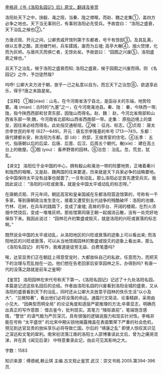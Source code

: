 [李格非《书《洛阳名园记》后》原文、翻译及鉴赏](https://www.vrrw.net/wx/14129.html)

洛阳处天下之中，挟殽、渑之阻，当秦、陇之襟喉，而赵、魏之走集①，盖四方必争之地也。天下当无事则已，有事则洛阳必先受兵。予故尝曰： “洛阳之盛衰，天下治乱之候也②。”

方唐贞观、开元之间，公卿贵戚开馆列第于东都者，号千有馀邸③。及其乱离，继以五季之酷，其池塘竹树，兵车蹂践，废而为丘墟; 高亭大榭④，烟火焚燎，化而为灰烬。与唐共灭而俱亡者，无馀处矣。予故尝曰： “园囿之兴废⑤，洛阳盛衰之候也。”

且天下之治乱，候于洛阳之盛衰而知; 洛阳之盛衰，候于园囿之兴废而得。则 《名园记》之作，予岂徒然哉?

呜呼! 公卿大夫方进于朝，放乎一己之私意以自为，而忘天下之治忽⑥，欲退享此乐，得乎?唐之末路是矣。



【注释】 ①殽(xiao)：山名，在今河南省洛宁县北，是函谷关的东端，地势险要。渑 (mian)：古时的“九塞”之一，在今河南渑池县。秦、陇： 秦，今陕西一带; 陇，指今陕西西部和甘肃东部，因陇山而得名。赵、魏： 赵，今河北省南部和山西省东部一带;魏，今河南省北部和山西省西南部一带。走集： 原指边境上的堡垒，因往来必经而得名。此处指交通枢纽。②候： 征兆、标志。③贞观： 唐太宗李世民的年号 (627—649)。开元：唐玄宗李隆基的年号 (713—741)。东都： 唐代建都长安，称洛阳为东都。邸 (di)： 府邸，王侯贵宦的住宅。④五季： 五代，指唐朝以后的后梁、后唐、后晋、后汉、后周五个朝代。榭(xie)： 建在高土台上的敞屋。⑤囿 (you)： 畜养野兽的园林。⑥治忽： 治乱。忽，荒怠，犹乱。

【译文】 洛阳位于全中国的中心，拥有殽山和渑池一带的险要地势，正堵着秦川和陇西的咽喉，又是赵、魏两国的往来要道，历来就是天下兵家必争的战略要地。全中国保持太平没有战事也就罢了; 一旦有动乱，那么洛阳必定首先遭受兵灾。我因此说过： “洛阳的兴旺或衰落，就是全中国太平或动乱的标志呀。”

在唐朝贞观、开元年间，朝廷高官和皇亲国戚在东都洛阳营造馆第的，号称有一千多家。等到唐朝政治发生变化，接着又遭受到五代战争的残酷破坏：洛阳的池塘、竹林、花树，在兵车的践踏下，变成了废墟; 高耸的亭台、开阔的楼阁，在烈火浓烟中焚烧后，变成一堆堆灰烬。那些馆第同唐王朝一起烟消云散，没有一处完好地保存下来。我因此说过： “园林花卉的繁盛或毁灭，就是洛阳的兴旺或衰落的标志啊。”

既然说全中国的太平或动乱，从洛阳地区的兴旺或衰落的迹象上可以看出来; 而洛阳地区的兴旺或衰落，可以从当地馆阁园林的繁盛或毁灭的迹象上看出来，那么 《洛阳名园记》 的写作，我难道是徒劳无益、白费笔墨吗?

唉，达官显贵们正在朝廷上得意受宠时，大都放纵自己的私欲，任意而为，而把天下的治理与荒乱抛在一边。他们想在告老回家后安享园林之乐，办得到吗? 有唐一代的没落之路就是前车之鉴啊!

【鉴赏】 洛阳园林在宋代号称天下第一。《洛阳名园记》记述了十九处洛阳名园，本篇是记述这些名园后的总结。作者由洛阳名园的兴废看到洛阳全城的盛衰，又从洛阳的盛衰看到天下的治乱，同时还从公卿大夫放意乎园林的佚乐生活“以小及大”、“见微知著”，看出他们必将没落的命运。通篇行文简洁、论事精辟，采用由小见大、“因典型而明全局” 的论证角度和逐层严密推理的方法;卒章显志，明确亮出真正的写作意图： 借古鉴今，批判现实。其笔力 “陵轹直前”，笔端饱含感情，“警世” 的语气极为严厉深沉，具有很强的逻辑说服力和现实针对性。李格非能在号称 “太平盛世” 的北宋中期尖锐地揭露掩盖在表面繁荣下严重的社会危机，预见到达官显贵的放纵享乐必将导致亡国，尔后的 “靖康之乱” 即使人惊叹其识见之深远和文笔的犀利。南宋初流落江南的洛阳士人邵博重读此文后，曾为之痛哭流涕，并在其《闻见后录》 中特意重录此记，由此可见其影响之大。

字数：1583

知识来源：傅德岷,赖云琪 主编.古文观止鉴赏.武汉：崇文书局.2005.第394-396页.

